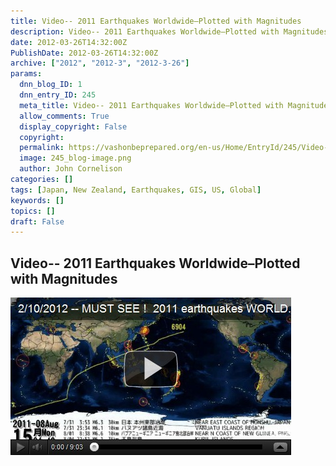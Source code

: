 ```yaml
---
title: Video-- 2011 Earthquakes Worldwide–Plotted with Magnitudes
description: Video-- 2011 Earthquakes Worldwide–Plotted with Magnitudes
date: 2012-03-26T14:32:00Z
PublishDate: 2012-03-26T14:32:00Z
archive: ["2012", "2012-3", "2012-3-26"]
params:
  dnn_blog_ID: 1
  dnn_entry_ID: 245
  meta_title: Video-- 2011 Earthquakes Worldwide–Plotted with Magnitudes
  allow_comments: True
  display_copyright: False
  copyright:
  permalink: https://vashonbeprepared.org/en-us/Home/EntryId/245/Video-2011-Earthquakes-Worldwide-ndash-Plotted-with-Magnitudes
  image: 245_blog-image.png
  author: John Cornelison
categories: []
tags: [Japan, New Zealand, Earthquakes, GIS, US, Global]
keywords: []
topics: []
draft: False
---
```


## Video-- 2011 Earthquakes Worldwide–Plotted with Magnitudes

<a href="http://www.youtube.com/watch?v=2a--NC4Nong" target="_new">
  <img alt="" style="border-style: none;" src="/images/dnnBlog/1/245/Windows-Live-Writer-a43dd3c348f1_5EDB-video4f59ba1f4504.jpg" galleryimg="no" /></a>
